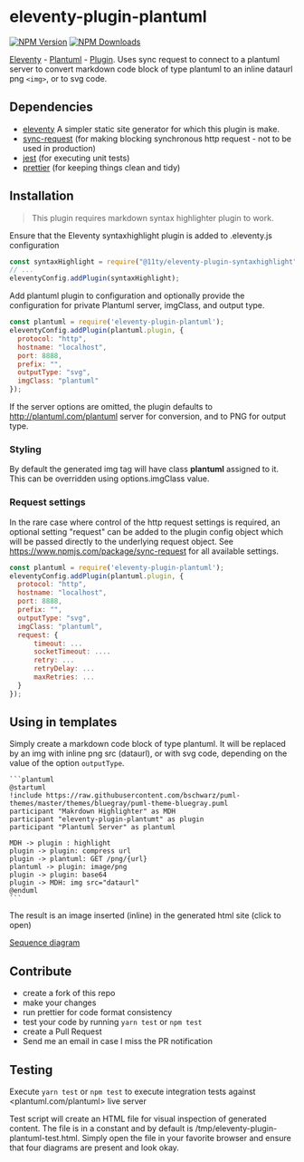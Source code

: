 # eleventy-plugin-plantuml

[![NPM Version](https://img.shields.io/npm/v/eleventy-plugin-plantuml)](https://www.npmjs.com/package/eleventy-plugin-plantuml)
[![NPM Downloads](https://img.shields.io/npm/dt/eleventy-plugin-plantuml)](https://www.npmjs.com/package/eleventy-plugin-plantuml)

[Eleventy](https://www.11ty.dev/) - [Plantuml](https://plantuml.com/) - [Plugin](https://www.11ty.dev/docs/plugins/). Uses sync request to connect to a plantuml server to convert markdown code block of type plantuml to an inline dataurl png `<img>`, or to svg code.

## Dependencies

- [eleventy](https://www.npmjs.com/package/@11ty/eleventy) A simpler static site generator for which this plugin is make.
- [sync-request](https://www.npmjs.com/package/sync-request) (for making blocking synchronous http request - not to be used in production)
- [jest](https://www.npmjs.com/package/jest) (for executing unit tests)
- [prettier](https://www.npmjs.com/package/prettier) (for keeping things clean and tidy)

## Installation

> This plugin requires markdown syntax highlighter plugin to work.

Ensure that the Eleventy syntaxhighlight plugin is added to .eleventy.js configuration

```javascript
const syntaxHighlight = require("@11ty/eleventy-plugin-syntaxhighlight");
// ...
eleventyConfig.addPlugin(syntaxHighlight);
```

Add plantuml plugin to configuration and optionally provide the configuration for private Plantuml server, imgClass, and output type.

```javascript
const plantuml = require('eleventy-plugin-plantuml');
eleventyConfig.addPlugin(plantuml.plugin, {
  protocol: "http",
  hostname: "localhost",
  port: 8888,
  prefix: "",
  outputType: "svg",
  imgClass: "plantuml" 
});
```

If the server options are omitted, the plugin defaults to <http://plantuml.com/plantuml> server for conversion, and to PNG for output type.

### Styling

By default the generated img tag will have class **plantuml** assigned to it. This can be overridden using options.imgClass value.

### Request settings

In the rare case where control of the http request settings is required, an optional setting "request" can be added to the plugin config object which will be passed directly to the underlying request object. See https://www.npmjs.com/package/sync-request for all available settings.

```javascript
const plantuml = require('eleventy-plugin-plantuml');
eleventyConfig.addPlugin(plantuml.plugin, {
  protocol: "http",
  hostname: "localhost",
  port: 8888,
  prefix: "",
  outputType: "svg",
  imgClass: "plantuml",
  request: {
      timeout: ...
      socketTimeout: ....
      retry: ...
      retryDelay: ...
      maxRetries: ...
  }
});

```

## Using in templates

Simply create a markdown code block of type plantuml. It will be replaced by an img with inline png src (dataurl), or with svg code, depending on the value of the option `outputType`.

````
```plantuml
@startuml
!include https://raw.githubusercontent.com/bschwarz/puml-themes/master/themes/bluegray/puml-theme-bluegray.puml
participant "Makrdown Highlighter" as MDH
participant "eleventy-plugin-plantumt" as plugin
participant "Plantuml Server" as plantuml

MDH -> plugin : highlight
plugin -> plugin: compress url
plugin -> plantuml: GET /png/{url}
plantuml -> plugin: image/png
plugin -> plugin: base64
plugin -> MDH: img src="dataurl"
@enduml
```
````

The result is an image inserted (inline) in the generated html site (click to open)

[Sequence diagram](https://github.com/awaragi/eleventy-plugin-plantuml/blob/master/diagram.png)

## Contribute

- create a fork of this repo
- make your changes
- run prettier for code format consistency
- test your code by running `yarn test` or `npm test`
- create a Pull Request
- Send me an email in case I miss the PR notification

## Testing

Execute `yarn test` or `npm test` to execute integration tests against <plantuml.com/plantuml> live server

Test script will create an HTML file for visual inspection of generated content. The file is in a constant and by default
is /tmp/eleventy-plugin-plantuml-test.html. Simply open the file in your favorite browser and ensure that four diagrams 
are present and look okay.
